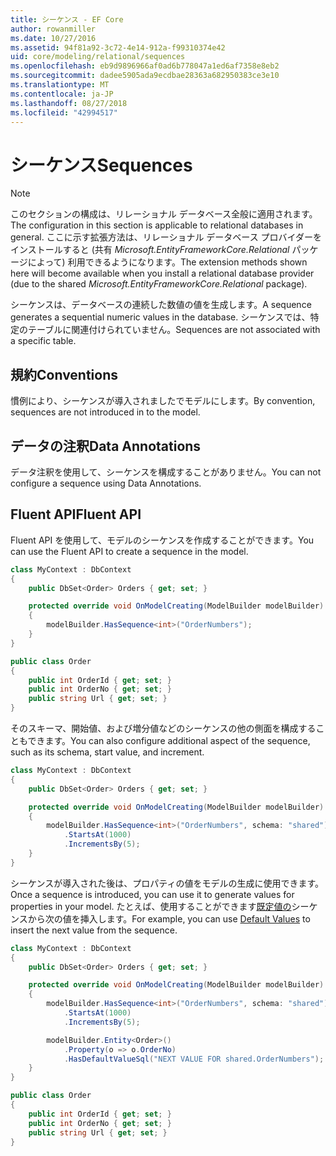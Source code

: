```yaml
---
title: シーケンス - EF Core
author: rowanmiller
ms.date: 10/27/2016
ms.assetid: 94f81a92-3c72-4e14-912a-f99310374e42
uid: core/modeling/relational/sequences
ms.openlocfilehash: eb9d9896966af0ad6b778047a1ed6af7358e8eb2
ms.sourcegitcommit: dadee5905ada9ecdbae28363a682950383ce3e10
ms.translationtype: MT
ms.contentlocale: ja-JP
ms.lasthandoff: 08/27/2018
ms.locfileid: "42994517"
---
```

# <a name="sequences"></a><span data-ttu-id="f0dd4-102">シーケンス</span><span class="sxs-lookup"><span data-stu-id="f0dd4-102">Sequences</span></span>

> [!NOTE]  
> <span data-ttu-id="f0dd4-103">このセクションの構成は、リレーショナル データベース全般に適用されます。</span><span class="sxs-lookup"><span data-stu-id="f0dd4-103">The configuration in this section is applicable to relational databases in general.</span></span> <span data-ttu-id="f0dd4-104">ここに示す拡張方法は、リレーショナル データベース プロバイダーをインストールすると (共有 *Microsoft.EntityFrameworkCore.Relational* パッケージによって) 利用できるようになります。</span><span class="sxs-lookup"><span data-stu-id="f0dd4-104">The extension methods shown here will become available when you install a relational database provider (due to the shared *Microsoft.EntityFrameworkCore.Relational* package).</span></span>

<span data-ttu-id="f0dd4-105">シーケンスは、データベースの連続した数値の値を生成します。</span><span class="sxs-lookup"><span data-stu-id="f0dd4-105">A sequence generates a sequential numeric values in the database.</span></span> <span data-ttu-id="f0dd4-106">シーケンスでは、特定のテーブルに関連付けられていません。</span><span class="sxs-lookup"><span data-stu-id="f0dd4-106">Sequences are not associated with a specific table.</span></span>

## <a name="conventions"></a><span data-ttu-id="f0dd4-107">規約</span><span class="sxs-lookup"><span data-stu-id="f0dd4-107">Conventions</span></span>

<span data-ttu-id="f0dd4-108">慣例により、シーケンスが導入されましたでモデルにします。</span><span class="sxs-lookup"><span data-stu-id="f0dd4-108">By convention, sequences are not introduced in to the model.</span></span>

## <a name="data-annotations"></a><span data-ttu-id="f0dd4-109">データの注釈</span><span class="sxs-lookup"><span data-stu-id="f0dd4-109">Data Annotations</span></span>

<span data-ttu-id="f0dd4-110">データ注釈を使用して、シーケンスを構成することがありません。</span><span class="sxs-lookup"><span data-stu-id="f0dd4-110">You can not configure a sequence using Data Annotations.</span></span>

## <a name="fluent-api"></a><span data-ttu-id="f0dd4-111">Fluent API</span><span class="sxs-lookup"><span data-stu-id="f0dd4-111">Fluent API</span></span>

<span data-ttu-id="f0dd4-112">Fluent API を使用して、モデルのシーケンスを作成することができます。</span><span class="sxs-lookup"><span data-stu-id="f0dd4-112">You can use the Fluent API to create a sequence in the model.</span></span>

<!-- [!code-csharp[Main](samples/core/relational/Modeling/FluentAPI/Samples/Relational/Sequence.cs?highlight=7)] -->
``` csharp
class MyContext : DbContext
{
    public DbSet<Order> Orders { get; set; }

    protected override void OnModelCreating(ModelBuilder modelBuilder)
    {
        modelBuilder.HasSequence<int>("OrderNumbers");
    }
}

public class Order
{
    public int OrderId { get; set; }
    public int OrderNo { get; set; }
    public string Url { get; set; }
}
```

<span data-ttu-id="f0dd4-113">そのスキーマ、開始値、および増分値などのシーケンスの他の側面を構成することもできます。</span><span class="sxs-lookup"><span data-stu-id="f0dd4-113">You can also configure additional aspect of the sequence, such as its schema, start value, and increment.</span></span>

<!-- [!code-csharp[Main](samples/core/relational/Modeling/FluentAPI/Samples/Relational/SequenceConfigured.cs?highlight=7,8,9)] -->
``` csharp
class MyContext : DbContext
{
    public DbSet<Order> Orders { get; set; }

    protected override void OnModelCreating(ModelBuilder modelBuilder)
    {
        modelBuilder.HasSequence<int>("OrderNumbers", schema: "shared")
            .StartsAt(1000)
            .IncrementsBy(5);
    }
}
```

<span data-ttu-id="f0dd4-114">シーケンスが導入された後は、プロパティの値をモデルの生成に使用できます。</span><span class="sxs-lookup"><span data-stu-id="f0dd4-114">Once a sequence is introduced, you can use it to generate values for properties in your model.</span></span> <span data-ttu-id="f0dd4-115">たとえば、使用することができます[既定値の](default-values.md)シーケンスから次の値を挿入します。</span><span class="sxs-lookup"><span data-stu-id="f0dd4-115">For example, you can use [Default Values](default-values.md) to insert the next value from the sequence.</span></span>

<!-- [!code-csharp[Main](samples/core/relational/Modeling/FluentAPI/Samples/Relational/SequenceUsed.cs?highlight=11,12,13)] -->
``` csharp
class MyContext : DbContext
{
    public DbSet<Order> Orders { get; set; }

    protected override void OnModelCreating(ModelBuilder modelBuilder)
    {
        modelBuilder.HasSequence<int>("OrderNumbers", schema: "shared")
            .StartsAt(1000)
            .IncrementsBy(5);

        modelBuilder.Entity<Order>()
            .Property(o => o.OrderNo)
            .HasDefaultValueSql("NEXT VALUE FOR shared.OrderNumbers");
    }
}

public class Order
{
    public int OrderId { get; set; }
    public int OrderNo { get; set; }
    public string Url { get; set; }
}
```
